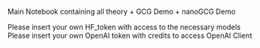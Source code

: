 Main Notebook containing all theory + GCG Demo + nanoGCG Demo

Please insert your own HF_token with access to the necessary models
Please insert your own OpenAI token with credits to access OpenAI Client
